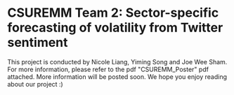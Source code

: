 # CSUREMM Team 2: Sector-specific forecasting of volatility from Twitter sentiment
This project is conducted by Nicole Liang, Yiming Song and Joe Wee Sham. For more information, please refer to the pdf "CSUREMM_Poster" pdf attached. More information will be posted soon. We hope you enjoy reading about our project :) 
